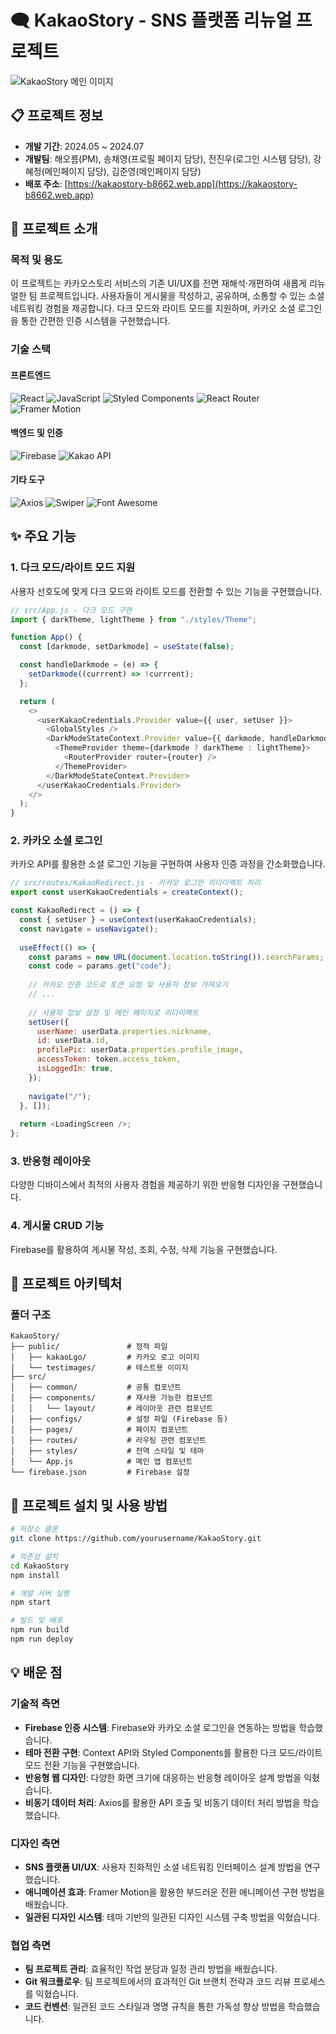 # 🗨️ KakaoStory - SNS 플랫폼 리뉴얼 프로젝트

![KakaoStory 메인 이미지](https://kakaostory-b8662.web.app/kakaoLogo.png)

## 📋 프로젝트 정보

- **개발 기간**: 2024.05 ~ 2024.07
- **개발팀**: 해오름(PM), 송채영(프로필 페이지 담당), 전진우(로그인 시스템 담당), 강혜정(메인페이지 담당), 김준영(메인페이지 담당)
- **배포 주소**: [https://kakaostory-b8662.web.app](https://kakaostory-b8662.web.app)

## 🎯 프로젝트 소개

### 목적 및 용도

이 프로젝트는 카카오스토리 서비스의 기존 UI/UX를 전면 재해석·개편하여 새롭게 리뉴얼한 팀 프로젝트입니다. 사용자들이 게시물을 작성하고, 공유하며, 소통할 수 있는 소셜 네트워킹 경험을 제공합니다. 다크 모드와 라이트 모드를 지원하며, 카카오 소셜 로그인을 통한 간편한 인증 시스템을 구현했습니다.

### 기술 스택

#### 프론트엔드
![React](https://img.shields.io/badge/React-61DAFB?style=for-the-badge&logo=react&logoColor=black)
![JavaScript](https://img.shields.io/badge/JavaScript-F7DF1E?style=for-the-badge&logo=javascript&logoColor=black)
![Styled Components](https://img.shields.io/badge/Styled_Components-DB7093?style=for-the-badge&logo=styled-components&logoColor=white)
![React Router](https://img.shields.io/badge/React_Router-CA4245?style=for-the-badge&logo=react-router&logoColor=white)
![Framer Motion](https://img.shields.io/badge/Framer_Motion-0055FF?style=for-the-badge&logo=framer&logoColor=white)

#### 백엔드 및 인증
![Firebase](https://img.shields.io/badge/Firebase-FFCA28?style=for-the-badge&logo=firebase&logoColor=black)
![Kakao API](https://img.shields.io/badge/Kakao_API-FFCD00?style=for-the-badge&logo=kakao&logoColor=black)

#### 기타 도구
![Axios](https://img.shields.io/badge/Axios-5A29E4?style=for-the-badge&logo=axios&logoColor=white)
![Swiper](https://img.shields.io/badge/Swiper-6332F6?style=for-the-badge&logo=swiper&logoColor=white)
![Font Awesome](https://img.shields.io/badge/Font_Awesome-528DD7?style=for-the-badge&logo=fontawesome&logoColor=white)

## ✨ 주요 기능

### 1. 다크 모드/라이트 모드 지원

사용자 선호도에 맞게 다크 모드와 라이트 모드를 전환할 수 있는 기능을 구현했습니다.

```javascript
// src/App.js - 다크 모드 구현
import { darkTheme, lightTheme } from "./styles/Theme";

function App() {
  const [darkmode, setDarkmode] = useState(false);

  const handleDarkmode = (e) => {
    setDarkmode((currrent) => !currrent);
  };

  return (
    <>
      <userKakaoCredentials.Provider value={{ user, setUser }}>
        <GlobalStyles />
        <DarkModeStateContext.Provider value={{ darkmode, handleDarkmode }}>
          <ThemeProvider theme={darkmode ? darkTheme : lightTheme}>
            <RouterProvider router={router} />
          </ThemeProvider>
        </DarkModeStateContext.Provider>
      </userKakaoCredentials.Provider>
    </>
  );
}
```

### 2. 카카오 소셜 로그인

카카오 API를 활용한 소셜 로그인 기능을 구현하여 사용자 인증 과정을 간소화했습니다.

```javascript
// src/routes/KakaoRedirect.js - 카카오 로그인 리다이렉트 처리
export const userKakaoCredentials = createContext();

const KakaoRedirect = () => {
  const { setUser } = useContext(userKakaoCredentials);
  const navigate = useNavigate();
  
  useEffect(() => {
    const params = new URL(document.location.toString()).searchParams;
    const code = params.get("code");
    
    // 카카오 인증 코드로 토큰 요청 및 사용자 정보 가져오기
    // ...
    
    // 사용자 정보 설정 및 메인 페이지로 리다이렉트
    setUser({
      userName: userData.properties.nickname,
      id: userData.id,
      profilePic: userData.properties.profile_image,
      accessToken: token.access_token,
      isLoggedIn: true,
    });
    
    navigate("/");
  }, []);
  
  return <LoadingScreen />;
};
```

### 3. 반응형 레이아웃

다양한 디바이스에서 최적의 사용자 경험을 제공하기 위한 반응형 디자인을 구현했습니다.

### 4. 게시물 CRUD 기능

Firebase를 활용하여 게시물 작성, 조회, 수정, 삭제 기능을 구현했습니다.

## 📂 프로젝트 아키텍처

### 폴더 구조

```
KakaoStory/
├── public/               # 정적 파일
│   ├── kakaoLgo/         # 카카오 로고 이미지
│   └── testimages/       # 테스트용 이미지
├── src/
│   ├── common/           # 공통 컴포넌트
│   ├── components/       # 재사용 가능한 컴포넌트
│   │   └── layout/       # 레이아웃 관련 컴포넌트
│   ├── configs/          # 설정 파일 (Firebase 등)
│   ├── pages/            # 페이지 컴포넌트
│   ├── routes/           # 라우팅 관련 컴포넌트
│   ├── styles/           # 전역 스타일 및 테마
│   └── App.js            # 메인 앱 컴포넌트
└── firebase.json         # Firebase 설정
```

## 🚀 프로젝트 설치 및 사용 방법

```bash
# 저장소 클론
git clone https://github.com/yourusername/KakaoStory.git

# 의존성 설치
cd KakaoStory
npm install

# 개발 서버 실행
npm start

# 빌드 및 배포
npm run build
npm run deploy
```

## 💡 배운 점

### 기술적 측면

- **Firebase 인증 시스템**: Firebase와 카카오 소셜 로그인을 연동하는 방법을 학습했습니다.
- **테마 전환 구현**: Context API와 Styled Components를 활용한 다크 모드/라이트 모드 전환 기능을 구현했습니다.
- **반응형 웹 디자인**: 다양한 화면 크기에 대응하는 반응형 레이아웃 설계 방법을 익혔습니다.
- **비동기 데이터 처리**: Axios를 활용한 API 호출 및 비동기 데이터 처리 방법을 학습했습니다.

### 디자인 측면

- **SNS 플랫폼 UI/UX**: 사용자 친화적인 소셜 네트워킹 인터페이스 설계 방법을 연구했습니다.
- **애니메이션 효과**: Framer Motion을 활용한 부드러운 전환 애니메이션 구현 방법을 배웠습니다.
- **일관된 디자인 시스템**: 테마 기반의 일관된 디자인 시스템 구축 방법을 익혔습니다.

### 협업 측면

- **팀 프로젝트 관리**: 효율적인 작업 분담과 일정 관리 방법을 배웠습니다.
- **Git 워크플로우**: 팀 프로젝트에서의 효과적인 Git 브랜치 전략과 코드 리뷰 프로세스를 익혔습니다.
- **코드 컨벤션**: 일관된 코드 스타일과 명명 규칙을 통한 가독성 향상 방법을 학습했습니다.

